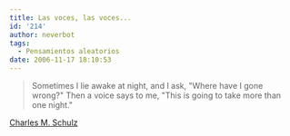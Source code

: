 ```yaml
---
title: Las voces, las voces...
id: '214'
author: neverbot
tags:
  - Pensamientos aleatorios
date: 2006-11-17 18:10:53
---
```


> Sometimes I lie awake at night, and I ask, "Where have I gone wrong?" Then a voice says to me, "This is going to take more than one night."

[Charles M. Schulz](http://en.wikipedia.org/wiki/Charles_M._Schulz)
